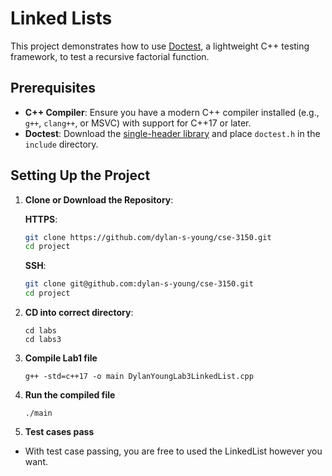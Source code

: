 # Linked Lists

This project demonstrates how to use [Doctest](https://github.com/doctest/doctest), a lightweight C++ testing framework, to test a recursive factorial function.

## Prerequisites

- **C++ Compiler**: Ensure you have a modern C++ compiler installed (e.g., `g++`, `clang++`, or MSVC) with support for C++17 or later.
- **Doctest**: Download the [single-header library](https://github.com/doctest/doctest) and place `doctest.h` in the `include` directory.

## Setting Up the Project

1. **Clone or Download the Repository**:

   **HTTPS**:

   ```bash
   git clone https://github.com/dylan-s-young/cse-3150.git
   cd project
   ```

   **SSH**:

   ```bash
   git clone git@github.com:dylan-s-young/cse-3150.git
   cd project
   ```

2. **CD into correct directory**:

   ```
   cd labs
   cd labs3
   ```

3. **Compile Lab1 file**

   ```
   g++ -std=c++17 -o main DylanYoungLab3LinkedList.cpp
   ```

4. **Run the compiled file**

   ```
   ./main
   ```

5. **Test cases pass**

- With test case passing, you are free to used the LinkedList however you want.
